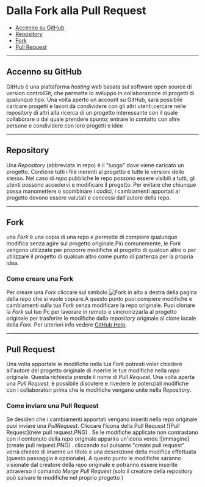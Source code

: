 # Dalla Fork alla Pull Request

- [Accenno su GitHub](#Accenno-su-GitHub)
- [Repository](#Repository)
- [Fork](#Fork)
- [Pull Request](#Pull-Request)

---

## Accenno su GitHub

GitHub è una piattaforma *hosting web* basata sul software open source di version controlGit, che permette lo sviluppo in collaborazione di progetti di qualunque tipo. Una volta aperto un account su GitHub, sarà possibile caricare progetti e lavori da condividere con gli altri utenti;cercare nelle repository di altri alla ricerca di un progetto interessante con il quale collaborare o dal quale prendere spunto; entrare in contatto con altre persone e condividere con loro progetti e idee

---
## Repository

Una *Repository* (abbreviata in repo) è il "luogo" dove viene caricato un progetto. Contiene tutti i file inerenti al progetto e tutte le versioni dello stesso. Nel caso di *repo* pubbliche le repo possono essere visibili a tutti, gli utenti possono accedervi e modificare il progetto. Per evitare che chiunque possa manomettere o scombinare i codici, i cambiamenti apportati al progetto devono essere valutati e concessi dall'autore della repo.

---
## Fork

una *Fork* è una copia di una repo e permette di compiere qualunque modifica senza agire sul progetto originale.Più comunemente, le *Fork* vengono utilizzate per proporre modifiche al progetto di qualcun altro o per utilizzare il progetto di qualcun altro come punto di partenza per la propria idea.


### Come creare una Fork

Per creare una *Fork* cliccare sul simbolo ![Fork](fork.PNG) in alto a destra della pagina della *repo* che si vuole copiare.A questo punto puoi compiere modifiche e cambiamenti sulla tua *Fork* senza modificare la repo originale. Puoi clonare la *Fork* sul tuo Pc per lavorare in remoto e sincronizzarla al progetto originale per trasferire le modifiche dalla *repository* originale al clone locale della *Fork*. Per ulteriori info vedere [GitHub Help](https://help.github.com/articles/fork-a-repo/).


---
## Pull Request

Una volta apportate le modifiche nella tua *Fork* potresti voler chiedere all'autore del progetto originale di inserire le tue modifiche nella *repo* originale. Questa richiesta prende il nome di *Pull Request*. Una volta aperta una *Pull Request*, è possibile discutere e rivedere le potenziali modifiche con i collaboratori prima che le modifiche vengano unite nella *Repository*.


### Come inviare una Pull Request

Se desideri che i cambiamenti apportati vengano inseriti nella repo originale puoi inviare una *PullRequest*. Cliccare l'icona della Pull Request ![Pull Request](new pull request.PNG) . Se le modifiche applicate non contrastano con il contenuto della *repo* originale apparira un'icona verde ![immagine](create pull request.PNG) . cliccando sul pulsante "create pull request" verrà chiesto di inserire un titolo e una descrizione della modifica effettuata (questo passaggio è opzionale). A questo punto le modifiche saranno visionate dal creatore della *repo* originale e potranno essere inserite attraverso il comando *Merge Pull Request* (solo il creatore della repository può salvare le modifiche nel proprio progetto )

